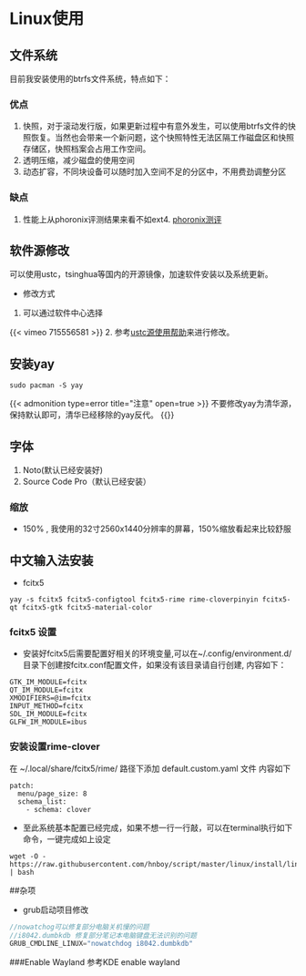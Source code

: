 # Linux使用


<!--more-->

## 文件系统

目前我安装使用的btrfs文件系统，特点如下：

### 优点
1. 快照，对于滚动发行版，如果更新过程中有意外发生，可以使用btrfs文件的快照恢复。当然也会带来一个新问题，这个快照特性无法区隔工作磁盘区和快照存储区，快照档案会占用工作空间。
1. 透明压缩，减少磁盘的使用空间
1. 动态扩容，不同块设备可以随时加入空间不足的分区中，不用费劲调整分区

### 缺点
1. 性能上从phoronix评测结果来看不如ext4. <a href="https://openbenchmarking.org/result/2108260-PTS-SSDS978300&sor" target="_blank">phoronix测评 </a>

## 软件源修改
  可以使用ustc，tsinghua等国内的开源镜像，加速软件安装以及系统更新。

- 修改方式

1. 可以通过软件中心选择

 {{< vimeo 715556581 >}}
2. 参考<a href="https://mirrors.ustc.edu.cn/help/manjaro.html" target="_blank">ustc源使用帮助</a>来进行修改。


## 安装yay

```
sudo pacman -S yay
```
{{< admonition type=error title="注意" open=true >}}
不要修改yay为清华源，保持默认即可，清华已经移除的yay反代。
{{</admonition>}}

## 字体
1. Noto(默认已经安装好) 
2. Source Code Pro（默认已经安装）


### 缩放
- 150% , 我使用的32寸2560x1440分辨率的屏幕，150%缩放看起来比较舒服

## 中文输入法安装

- fcitx5
```shell
yay -s fcitx5 fcitx5-configtool fcitx5-rime rime-cloverpinyin fcitx5-qt fcitx5-gtk fcitx5-material-color
```

### fcitx5 设置

- 安装好fcitx5后需要配置好相关的环境变量,可以在~/.config/environment.d/目录下创建按fcitx.conf配置文件，如果没有该目录请自行创建, 内容如下：

```shell
GTK_IM_MODULE=fcitx
QT_IM_MODULE=fcitx
XMODIFIERS=@im=fcitx
INPUT_METHOD=fcitx
SDL_IM_MODULE=fcitx
GLFW_IM_MODULE=ibus
```

### 安装设置rime-clover
在 ~/.local/share/fcitx5/rime/ 路径下添加 default.custom.yaml 文件
内容如下
```shell
patch:
  menu/page_size: 8
  schema_list:
    - schema: clover
```
- 至此系统基本配置已经完成，如果不想一行一行敲，可以在terminal执行如下命令，一键完成如上设定
```shell
wget -O -  https://raw.githubusercontent.com/hnboy/script/master/linux/install/linux.sh | bash
```
##杂项
- grub启动项目修改

```c++
//nowatchog可以修复部分电脑关机慢的问题
//i8042.dumbkdb 修复部分笔记本电脑键盘无法识别的问题
GRUB_CMDLINE_LINUX="nowatchdog i8042.dumbkdb"
```

###Enable Wayland
参考KDE enable wayland 


